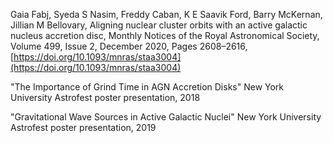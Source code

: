 Gaia Fabj, Syeda S Nasim, Freddy Caban, K E Saavik Ford, Barry McKernan, Jillian M Bellovary, Aligning nuclear cluster orbits with an active galactic nucleus accretion disc, Monthly Notices of the Royal Astronomical Society, Volume 499, Issue 2, December 2020, Pages 2608–2616, [https://doi.org/10.1093/mnras/staa3004](https://doi.org/10.1093/mnras/staa3004)

"The Importance of Grind Time in AGN Accretion Disks"
New York University Astrofest poster presentation, 2018

"Gravitational Wave Sources in Active Galactic Nuclei"
New York University Astrofest poster presentation, 2019

